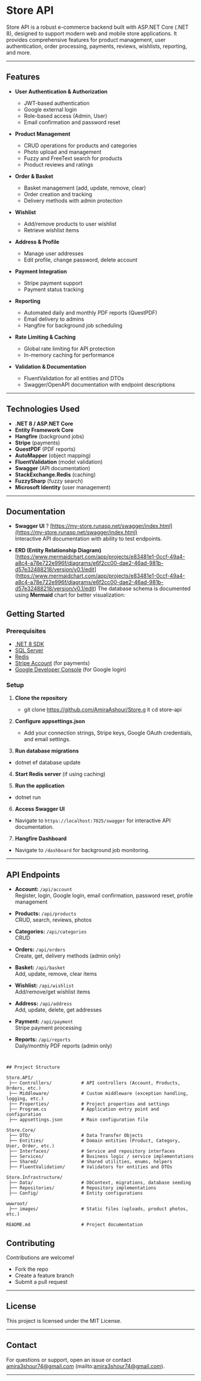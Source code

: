# Store API

Store API is a robust e-commerce backend built with ASP.NET Core (.NET 8), designed to support modern web and mobile store applications. It provides comprehensive features for product management, user authentication, order processing, payments, reviews, wishlists, reporting, and more.

---

## Features

- **User Authentication & Authorization**
  - JWT-based authentication
  - Google external login
  - Role-based access (Admin, User)
  - Email confirmation and password reset

- **Product Management**
  - CRUD operations for products and categories
  - Photo upload and management
  - Fuzzy and FreeText search for products
  - Product reviews and ratings

- **Order & Basket**
  - Basket management (add, update, remove, clear)
  - Order creation and tracking
  - Delivery methods with admin protection

- **Wishlist**
  - Add/remove products to user wishlist
  - Retrieve wishlist items

- **Address & Profile**
  - Manage user addresses
  - Edit profile, change password, delete account

- **Payment Integration**
  - Stripe payment support
  - Payment status tracking

- **Reporting**
  - Automated daily and monthly PDF reports (QuestPDF)
  - Email delivery to admins
  - Hangfire for background job scheduling

- **Rate Limiting & Caching**
  - Global rate limiting for API protection
  - In-memory caching for performance

- **Validation & Documentation**
  - FluentValidation for all entities and DTOs
  - Swagger/OpenAPI documentation with endpoint descriptions

---

## Technologies Used

- **.NET 8 / ASP.NET Core**
- **Entity Framework Core**
- **Hangfire** (background jobs)
- **Stripe** (payments)
- **QuestPDF** (PDF reports)
- **AutoMapper** (object mapping)
- **FluentValidation** (model validation)
- **Swagger** (API documentation)
- **StackExchange.Redis** (caching)
- **FuzzySharp** (fuzzy search)
- **Microsoft Identity** (user management)

---

## Documentation

- **Swagger UI** ? [https://my-store.runasp.net/swagger/index.html](https://my-store.runasp.net/swagger/index.html)  
  Interactive API documentation with ability to test endpoints.

- **ERD (Entity Relationship Diagram)**  [https://www.mermaidchart.com/app/projects/e83481e1-0ccf-49a4-a8c4-a78e722e996f/diagrams/e6f2cc00-dae2-46ad-981b-d57e32488218/version/v0.1/edit] (https://www.mermaidchart.com/app/projects/e83481e1-0ccf-49a4-a8c4-a78e722e996f/diagrams/e6f2cc00-dae2-46ad-981b-d57e32488218/version/v0.1/edit)
  The database schema is documented using **Mermaid** chart for better visualization:

## Getting Started

### Prerequisites

- [.NET 8 SDK](https://dotnet.microsoft.com/download)
- [SQL Server](https://www.microsoft.com/en-us/sql-server/sql-server-downloads)
- [Redis](https://redis.io/download)
- [Stripe Account](https://dashboard.stripe.com/register) (for payments)
- [Google Developer Console](https://console.developers.google.com/) (for Google login)

### Setup

1. **Clone the repository**
   - git clone https://github.com/AmiraAshour/Store.g  it cd store-api


2. **Configure appsettings.json**
   - Add your connection strings, Stripe keys, Google OAuth credentials, and email settings.

3. **Run database migrations**
  - dotnet ef database update
  
4. **Start Redis server** (if using caching)

5. **Run the application**
  - dotnet run

6. **Access Swagger UI**
- Navigate to `https://localhost:7025/swagger` for interactive API documentation.

7. **Hangfire Dashboard**
- Navigate to `/dashboard` for background job monitoring.

---

## API Endpoints

- **Account:** `/api/account`  
Register, login, Google login, email confirmation, password reset, profile management

- **Products:** `/api/products`  
CRUD, search, reviews, photos

- **Categories:** `/api/categories`  
CRUD

- **Orders:** `/api/orders`  
Create, get, delivery methods (admin only)

- **Basket:** `/api/basket`  
Add, update, remove, clear items

- **Wishlist:** `/api/wishlist`  
Add/remove/get wishlist items

- **Address:** `/api/address`  
Add, update, delete, get addresses

- **Payment:** `/api/payment`  
Stripe payment processing

- **Reports:** `/api/reports`  
Daily/monthly PDF reports (admin only)

```


## Project Structure

Store.API/
 ├── Controllers/           # API controllers (Account, Products, Orders, etc.)
 ├── Middleware/            # Custom middleware (exception handling, logging, etc.)
 ├── Properties/            # Project properties and settings
 ├── Program.cs             # Application entry point and configuration
 ├── appsettings.json       # Main configuration file

Store.Core/
 ├── DTO/                   # Data Transfer Objects
 ├── Entities/              # Domain entities (Product, Category, User, Order, etc.)
 ├── Interfaces/            # Service and repository interfaces
 ├── Services/              # Business logic / service implementations
 ├── Shared/                # Shared utilities, enums, helpers
 ├── FluentValidation/      # Validators for entities and DTOs

Store.Infrastructure/
 ├── Data/                  # DbContext, migrations, database seeding
 ├── Repositories/          # Repository implementations
 ├── Config/                # Entity configurations

wwwroot/
 ├── images/                # Static files (uploads, product photos, etc.)

README.md                   # Project documentation

```

## Contributing

Contributions are welcome!  
- Fork the repo
- Create a feature branch
- Submit a pull request

---

## License

This project is licensed under the MIT License.

---

## Contact

For questions or support, open an issue or contact amira3shour74@gmail.com (mailto:amira3shour74@gmail.com).

---
